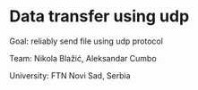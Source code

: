 # Data transfer using udp

Goal:
	reliably send file using udp protocol

Team: Nikola Blažić, Aleksandar Cumbo

University: FTN Novi Sad, Serbia
